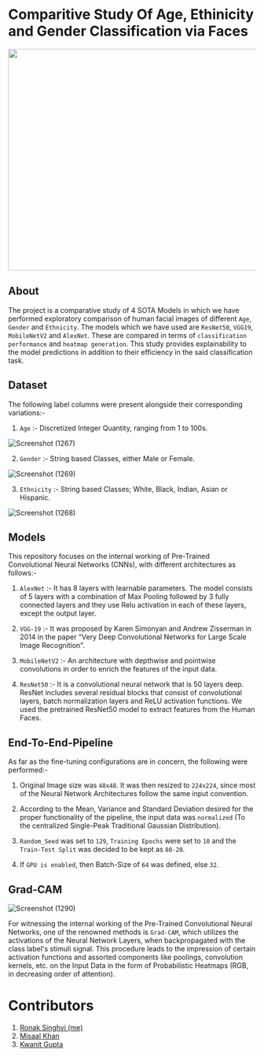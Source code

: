 # Comparitive Study Of Age, Ethinicity and Gender Classification via Faces

<p align="center">
  <img width="900" height="450" src="https://user-images.githubusercontent.com/54277039/171485360-c426e41d-583e-4a97-82be-1b638195caab.png">
</p>

## About

The project is a comparative study of 4 SOTA Models in which we have performed exploratory comparison of human facial images of different `Age`, `Gender` and `Ethnicity`. The models which we have used are `ResNet50`, `VGG19`, `MobileNetV2` and `AlexNet`. These are compared in terms of `classification performance` and `heatmap generation`. This study provides explainability to the model predictions in addition to their efficiency in the said classification task.

## Dataset

The following label columns were present alongside their corresponding variations:-

1. `Age` :- Discretized Integer Quantity, ranging from 1 to 100s.
 
![Screenshot (1267)](https://user-images.githubusercontent.com/54277039/174302626-79e2ec61-3ae0-45cb-8c0c-ee57e78f255e.png)

2. `Gender` :- String based Classes, either Male or Female.

![Screenshot (1269)](https://user-images.githubusercontent.com/54277039/174302648-670e71b1-e15f-40d3-a07f-da4caca8e789.png)

3. `Ethnicity` :- String based Classes; White, Black, Indian, Asian or Hispanic.

![Screenshot (1268)](https://user-images.githubusercontent.com/54277039/174302638-4fc8b6ef-f63a-4ebb-a56b-25a3a4c53f77.png)

## Models

This repository focuses on the internal working of Pre-Trained Convolutional Neural Networks (CNNs), with different architectures as follows:-

1. `AlexNet` :- It has 8 layers with learnable parameters. The model consists of 5 layers with a combination of Max Pooling followed by 3 fully connected layers and they use Relu activation in each of these layers, except the output layer.

2. `VGG-19` :- It was proposed by Karen Simonyan and Andrew Zisserman in 2014 in the paper "Very Deep Convolutional Networks for Large Scale Image Recognition". 

3. `MobileNetV2` :- An architecture with depthwise and pointwise convolutions in order to enrich the features of the input data.

4. `ResNet50` :- It is a convolutional neural network that is 50 layers deep. ResNet includes several residual blocks that consist of convolutional layers, batch normalization layers and ReLU activation functions. We used the pretrained ResNet50 model to extract features from the Human Faces.

## End-To-End-Pipeline

As far as the fine-tuning configurations are in concern, the following were performed:-

1. Original Image size was `48x48`. It was then resized to `224x224`, since most of the Neural Network Architectures follow the same input convention.

2. According to the Mean, Variance and Standard Deviation desired for the proper functionality of the pipeline, the input data was `normalized` (To the centralized Single-Peak Traditional Gaussian Distribution).

3. `Random_Seed` was set to `129`, `Training Epochs` were set to `10` and the `Train-Test Split` was decided to be kept as `80-20`.

4. If `GPU is enabled`, then Batch-Size of `64` was defined, else `32`.

## Grad-CAM

![Screenshot (1290)](https://user-images.githubusercontent.com/54277039/174303389-93b2a1a7-f600-4e91-8af5-3d78fd55496d.png)

For witnessing the internal working of the Pre-Trained Convolutional Neural Networks, one of the renowned methods is `Grad-CAM`, which utilizes the activations of the Neural Network Layers, when backpropagated with the class label's stimuli signal. This procedure leads to the impression of certain activation functions and assorted components like poolings, convolution kernels, etc. on the Input Data in the form of Probabilistic Heatmaps (RGB, in decreasing order of attention).

# Contributors

1. [Ronak Singhvi (me)](https://github.com/ronak-7228)
2. [Misaal Khan](https://www.linkedin.com/in/misaalkhan/)
3. [Kwanit Gupta](https://github.com/kwanit1142)
